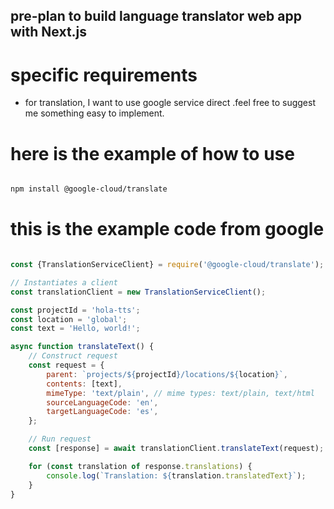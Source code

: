 ## pre-plan to build language translator web app with Next.js

# specific requirements
- for translation, I want to use google service direct .feel free to suggest me something easy to implement.

# here is the example of how to use
```sh

npm install @google-cloud/translate

```
# this is the example code from google
```js

const {TranslationServiceClient} = require('@google-cloud/translate');

// Instantiates a client
const translationClient = new TranslationServiceClient();

const projectId = 'hola-tts';
const location = 'global';
const text = 'Hello, world!';

async function translateText() {
    // Construct request
    const request = {
        parent: `projects/${projectId}/locations/${location}`,
        contents: [text],
        mimeType: 'text/plain', // mime types: text/plain, text/html
        sourceLanguageCode: 'en',
        targetLanguageCode: 'es',
    };

    // Run request
    const [response] = await translationClient.translateText(request);

    for (const translation of response.translations) {
        console.log(`Translation: ${translation.translatedText}`);
    }
}

```